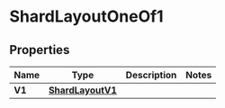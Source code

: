 
# ShardLayoutOneOf1

## Properties
| Name | Type | Description | Notes |
| ------------ | ------------- | ------------- | ------------- |
| **V1** | [**ShardLayoutV1**](ShardLayoutV1.md) |  |  |



